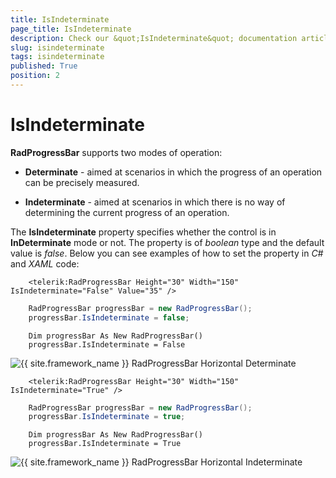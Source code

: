 ```yaml
---
title: IsIndeterminate
page_title: IsIndeterminate
description: Check our &quot;IsIndeterminate&quot; documentation article for the RadProgressBar {{ site.framework_name }} control.
slug: isindeterminate
tags: isindeterminate
published: True
position: 2
---
```


# IsIndeterminate

__RadProgressBar__ supports two modes of operation:

* __Determinate__ - aimed at scenarios in which the progress of an operation can be precisely measured.

* __Indeterminate__ - aimed at scenarios in which there is no way of determining the current progress of an operation.

The __IsIndeterminate__ property specifies whether the control is in __InDeterminate__ mode or not. The property is of *boolean* type and the default value is *false*. Below you can see examples of how to set the property in *C#* and *XAML* code:


```XAML
	<telerik:RadProgressBar Height="30" Width="150" IsIndeterminate="False" Value="35" />
```


```C#
	RadProgressBar progressBar = new RadProgressBar();
	progressBar.IsIndeterminate = false;
```
```VB.NET
	Dim progressBar As New RadProgressBar()
	progressBar.IsIndeterminate = False
```

![{{ site.framework_name }} RadProgressBar Horizontal Determinate](images/progress_horizontal.jpg)

		
```XAML
	<telerik:RadProgressBar Height="30" Width="150" IsIndeterminate="True" />
```


```C#
	RadProgressBar progressBar = new RadProgressBar();
	progressBar.IsIndeterminate = true;
```
```VB.NET
	Dim progressBar As New RadProgressBar()
	progressBar.IsIndeterminate = True
```

	
![{{ site.framework_name }} RadProgressBar Horizontal Indeterminate](images/progress_indeterminate.jpg)
